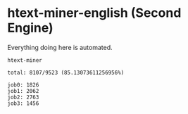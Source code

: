 # htext-miner-english (Second Engine)

Everything doing here is automated.

```
htext-miner

total: 8107/9523 (85.13073611256956%)

job0: 1826
job1: 2062
job2: 2763
job3: 1456
```